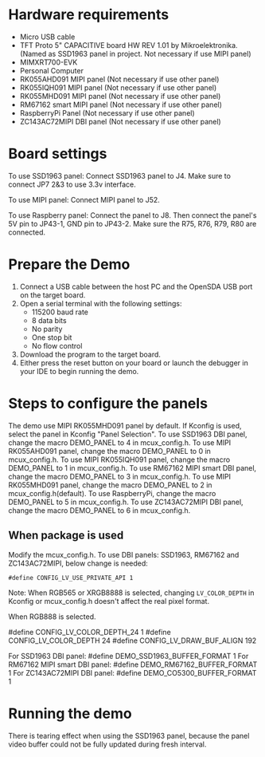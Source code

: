 Hardware requirements
===================
- Micro USB cable
- TFT Proto 5" CAPACITIVE board HW REV 1.01 by Mikroelektronika. (Named as SSD1963 panel in project. Not necessary if use MIPI panel)
- MIMXRT700-EVK
- Personal Computer
- RK055AHD091 MIPI panel (Not necessary if use other panel)
- RK055IQH091 MIPI panel (Not necessary if use other panel)
- RK055MHD091 MIPI panel (Not necessary if use other panel)
- RM67162 smart MIPI panel (Not necessary if use other panel)
- RaspberryPi Panel (Not necessary if use other panel)
- ZC143AC72MIPI DBI panel (Not necessary if use other panel)

Board settings
============
To use SSD1963 panel:
Connect SSD1963 panel to J4. Make sure to connect JP7 2&3 to use 3.3v interface.

To use MIPI panel:
Connect MIPI panel to J52.

To use Raspberry panel:
Connect the panel to J8. Then connect the panel's 5V pin to JP43-1, GND pin to JP43-2.
Make sure the R75, R76, R79, R80 are connected.

Prepare the Demo
===============
1.  Connect a USB cable between the host PC and the OpenSDA USB port on the target board.
2.  Open a serial terminal with the following settings:
    - 115200 baud rate
    - 8 data bits
    - No parity
    - One stop bit
    - No flow control
3.  Download the program to the target board.
4.  Either press the reset button on your board or launch the debugger in your IDE to begin running the demo.

Steps to configure the panels
===============
The demo use MIPI RK055MHD091 panel by default.
If Kconfig is used, select the panel in Kconfig "Panel Selection".
To use SSD1963 DBI panel, change the macro DEMO_PANEL to 4 in mcux_config.h.
To use MIPI RK055AHD091 panel, change the macro DEMO_PANEL to 0 in mcux_config.h.
To use MIPI RK055IQH091 panel, change the macro DEMO_PANEL to 1 in mcux_config.h.
To use RM67162 MIPI smart DBI panel, change the macro DEMO_PANEL to 3 in mcux_config.h.
To use MIPI RK055MHD091 panel, change the macro DEMO_PANEL to 2 in mcux_config.h(default).
To use RaspberryPi, change the macro DEMO_PANEL to 5 in mcux_config.h.
To use ZC143AC72MIPI DBI panel, change the macro DEMO_PANEL to 6 in mcux_config.h.

When package is used
----------------
Modify the mcux_config.h.
To use DBI panels: SSD1963, RM67162 and ZC143AC72MIPI, below change is needed:
```
#define CONFIG_LV_USE_PRIVATE_API 1
```

Note:
When RGB565 or XRGB8888 is selected, changing `LV_COLOR_DEPTH` in Kconfig or mcux_config.h
doesn't affect the real pixel format.

When RGB888 is selected.

#define CONFIG_LV_COLOR_DEPTH_24 1
#define CONFIG_LV_COLOR_DEPTH 24
#define CONFIG_LV_DRAW_BUF_ALIGN 192

For SSD1963 DBI panel:
#define DEMO_SSD1963_BUFFER_FORMAT 1
For RM67162 MIPI smart DBI panel:
#define DEMO_RM67162_BUFFER_FORMAT 1
For ZC143AC72MIPI DBI panel:
#define DEMO_CO5300_BUFFER_FORMAT  1


Running the demo
===============
There is tearing effect when using the SSD1963 panel, because the panel video buffer
could not be fully updated during fresh interval.
